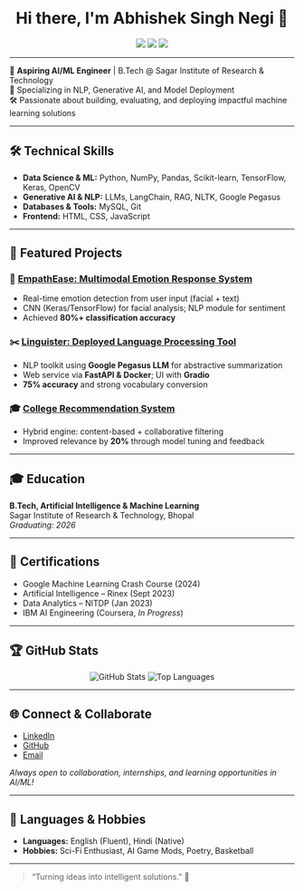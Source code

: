 <!-- Profile README for Abhisheksnegi10 -->

<p align="center">
  <img src="" />
</p>

<h1 align="center">Hi there, I'm Abhishek Singh Negi 👋</h1>

<p align="center">
  <a href="https://github.com/Abhisheksnegi10"><img src="https://img.shields.io/github/followers/Abhisheksnegi10?label=Follow&style=social" /></a>
  <a href="https://linkedin.com/in/abhishek-negi-733577304/"><img src="https://img.shields.io/badge/LinkedIn-blue?logo=linkedin&amp;logoColor=white" /></a>
  <a href="mailto:abhisheksnegi10@gmail.com"><img src="https://img.shields.io/badge/Email-Abhisheksnegi10@gmail.com-red?logo=gmail" /></a>
</p>

---

🌟 **Aspiring AI/ML Engineer** | B.Tech @ Sagar Institute of Research & Technology  
🔬 Specializing in NLP, Generative AI, and Model Deployment  
🛠️ Passionate about building, evaluating, and deploying impactful machine learning solutions

---

## 🛠️ Technical Skills

- **Data Science & ML:** Python, NumPy, Pandas, Scikit-learn, TensorFlow, Keras, OpenCV
- **Generative AI & NLP:** LLMs, LangChain, RAG, NLTK, Google Pegasus
- **Databases & Tools:** MySQL, Git
- **Frontend:** HTML, CSS, JavaScript

---

## 🚀 Featured Projects

### 🧠 [EmpathEase: Multimodal Emotion Response System](#)
- Real-time emotion detection from user input (facial + text)
- CNN (Keras/TensorFlow) for facial analysis; NLP module for sentiment
- Achieved **80%+ classification accuracy**

### ✂️ [Linguister: Deployed Language Processing Tool](#)
- NLP toolkit using **Google Pegasus LLM** for abstractive summarization
- Web service via **FastAPI & Docker**; UI with **Gradio**
- **75% accuracy** and strong vocabulary conversion

### 🎓 [College Recommendation System](#)
- Hybrid engine: content-based + collaborative filtering
- Improved relevance by **20%** through model tuning and feedback

---

## 🎓 Education

**B.Tech, Artificial Intelligence & Machine Learning**  
Sagar Institute of Research & Technology, Bhopal  
*Graduating: 2026*

---

## 📜 Certifications

- Google Machine Learning Crash Course (2024)
- Artificial Intelligence – Rinex (Sept 2023)
- Data Analytics – NITDP (Jan 2023)
- IBM AI Engineering (Coursera, *In Progress*)

---

## 🏆 GitHub Stats

<p align="center">
  <img src="https://github-readme-stats.vercel.app/api?username=Abhisheksnegi10&show_icons=true&theme=tokyonight" alt="GitHub Stats" />
  <img src="https://github-readme-stats.vercel.app/api/top-langs/?username=Abhisheksnegi10&layout=compact&theme=tokyonight" alt="Top Languages" />
</p>

---

## 🌐 Connect & Collaborate

- [LinkedIn](https://linkedin.com/in/abhishek-negi-733577304/)
- [GitHub](https://github.com/Abhisheksnegi10)
- [Email](mailto:abhisheksnegi10@gmail.com)

*Always open to collaboration, internships, and learning opportunities in AI/ML!*

---

## 💬 Languages & Hobbies

- **Languages:** English (Fluent), Hindi (Native)
- **Hobbies:** Sci-Fi Enthusiast, AI Game Mods, Poetry, Basketball

---

> “Turning ideas into intelligent solutions.” 🚀

